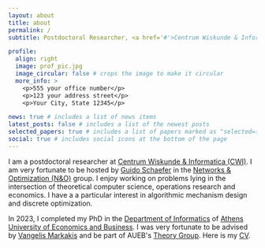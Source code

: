 ```yaml
---
layout: about
title: about
permalink: /
subtitle: Postdoctoral Researcher, <a href='#'>Centrum Wiskunde & Informatica</a>.

profile:
  align: right
  image: prof_pic.jpg
  image_circular: false # crops the image to make it circular
  more_info: >
    <p>555 your office number</p>
    <p>123 your address street</p>
    <p>Your City, State 12345</p>

news: true # includes a list of news items
latest_posts: false # includes a list of the newest posts
selected_papers: true # includes a list of papers marked as "selected={true}"
social: true # includes social icons at the bottom of the page
---
```


I am a postdoctoral researcher at [Centrum Wiskunde & Informatica (CWI)](https://www.cwi.nl/en/). I am very  fortunate to be hosted by [Guido Schaefer](https://homepages.cwi.nl/~schaefer/) in the [Networks & Optimization (N&O)](https://www.cwi.nl/en/groups/networks-and-optimization/) group. I enjoy working on problems lying in the intersection of theoretical computer science, operations research and economics. I have a a particular interest in algorithmic mechanism design and discrete optimization.


In 2023, I completed my PhD in the [Department of Informatics](https://www.dept.aueb.gr/en/cs) of [Athens University of Economics and Business](https://www.dept.aueb.gr/en/cs). I was very fortunate to be advised by [Vangelis Markakis](http://pages.cs.aueb.gr/~markakis/) and be part of AUEB's [Theory Group](http://pages.cs.aueb.gr/othersites/TheoryGroup/index.html). Here is my [CV](/assets/pdf/academic-cv.pdf).
